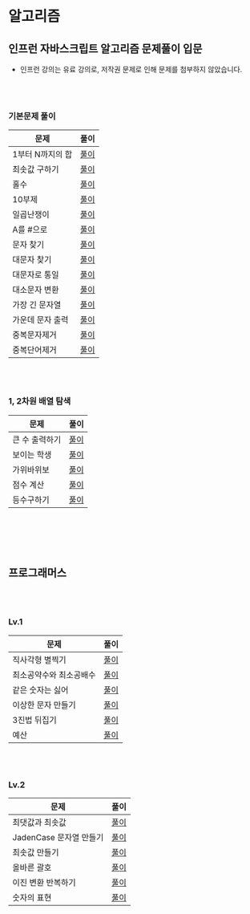# 알고리즘

## 인프런 자바스크립트 알고리즘 문제풀이 입문

- 인프런 강의는 유료 강의로, 저작권 문제로 인해 문제를 첨부하지 않았습니다.

<br>
<br>

### 기본문제 풀이

| 문제             | 풀이                                                                                                                                                                      |
| ---------------- | ------------------------------------------------------------------------------------------------------------------------------------------------------------------------- |
| 1부터 N까지의 합 | [풀이](https://github.com/Younngg/TIL/blob/main/%EC%95%8C%EA%B3%A0%EB%A6%AC%EC%A6%98/inflearn/1/1%EB%B6%80%ED%84%B0%20N%EA%B9%8C%EC%A7%80%EC%9D%98%20%ED%95%A9.js)        |
| 최솟값 구하기    | [풀이](https://github.com/Younngg/TIL/blob/main/%EC%95%8C%EA%B3%A0%EB%A6%AC%EC%A6%98/inflearn/1/%EC%B5%9C%EC%86%9F%EA%B0%92%20%EA%B5%AC%ED%95%98%EA%B8%B0.js)             |
| 홀수             | [풀이](https://github.com/Younngg/TIL/blob/main/%EC%95%8C%EA%B3%A0%EB%A6%AC%EC%A6%98/inflearn/1/%ED%99%80%EC%88%98.js)                                                    |
| 10부제           | [풀이](https://github.com/Younngg/TIL/blob/main/%EC%95%8C%EA%B3%A0%EB%A6%AC%EC%A6%98/inflearn/1/10%EB%B6%80%EC%A0%9C.js)                                                  |
| 일곱난쟁이       | [풀이](https://github.com/Younngg/TIL/blob/main/%EC%95%8C%EA%B3%A0%EB%A6%AC%EC%A6%98/inflearn/1/%EC%9D%BC%EA%B3%B1%EB%82%9C%EC%9F%81%EC%9D%B4.js)                         |
| A를 #으로        | [풀이](https://github.com/Younngg/TIL/blob/main/%EC%95%8C%EA%B3%A0%EB%A6%AC%EC%A6%98/inflearn/1/A%EB%A5%BC%20%23%EC%9C%BC%EB%A1%9C.js)                                    |
| 문자 찾기        | [풀이](https://github.com/Younngg/TIL/blob/main/%EC%95%8C%EA%B3%A0%EB%A6%AC%EC%A6%98/inflearn/1/%EB%AC%B8%EC%9E%90%20%EC%B0%BE%EA%B8%B0.js)                               |
| 대문자 찾기      | [풀이](https://github.com/Younngg/TIL/blob/main/%EC%95%8C%EA%B3%A0%EB%A6%AC%EC%A6%98/inflearn/1/%EB%8C%80%EB%AC%B8%EC%9E%90%20%EC%B0%BE%EA%B8%B0.js)                      |
| 대문자로 통일    | [풀이](https://github.com/Younngg/TIL/blob/main/%EC%95%8C%EA%B3%A0%EB%A6%AC%EC%A6%98/inflearn/1/%EB%8C%80%EB%AC%B8%EC%9E%90%EB%A1%9C%20%ED%86%B5%EC%9D%BC.js)             |
| 대소문자 변환    | [풀이](https://github.com/Younngg/TIL/blob/main/%EC%95%8C%EA%B3%A0%EB%A6%AC%EC%A6%98/inflearn/1/%EB%8C%80%EC%86%8C%EB%AC%B8%EC%9E%90%20%EB%B3%80%ED%99%98.js)             |
| 가장 긴 문자열   | [풀이](https://github.com/Younngg/TIL/blob/main/%EC%95%8C%EA%B3%A0%EB%A6%AC%EC%A6%98/inflearn/1/%EA%B0%80%EC%9E%A5%20%EA%B8%B4%20%EB%AC%B8%EC%9E%90%EC%97%B4.js)          |
| 가운데 문자 출력 | [풀이](https://github.com/Younngg/TIL/blob/main/%EC%95%8C%EA%B3%A0%EB%A6%AC%EC%A6%98/inflearn/1/%EA%B0%80%EC%9A%B4%EB%8D%B0%20%EB%AC%B8%EC%9E%90%20%EC%B6%9C%EB%A0%A5.js) |
| 중복문자제거     | [풀이](https://github.com/Younngg/TIL/blob/main/%EC%95%8C%EA%B3%A0%EB%A6%AC%EC%A6%98/inflearn/1/%EC%A4%91%EB%B3%B5%EB%AC%B8%EC%9E%90%EC%A0%9C%EA%B1%B0.js)                |
| 중복단어제거     | [풀이](https://github.com/Younngg/TIL/blob/main/%EC%95%8C%EA%B3%A0%EB%A6%AC%EC%A6%98/inflearn/1/%EC%A4%91%EB%B3%B5%EB%8B%A8%EC%96%B4%EC%A0%9C%EA%B1%B0.js)                |

<br>
<br>

### 1, 2차원 배열 탐색

| 문제           | 풀이                                                                                                                                                             |
| -------------- | ---------------------------------------------------------------------------------------------------------------------------------------------------------------- |
| 큰 수 출력하기 | [풀이](https://github.com/Younngg/TIL/blob/main/%EC%95%8C%EA%B3%A0%EB%A6%AC%EC%A6%98/inflearn/2/%ED%81%B0%20%EC%88%98%20%EC%B6%9C%EB%A0%A5%ED%95%98%EA%B8%B0.js) |
| 보이는 학생    | [풀이](https://github.com/Younngg/TIL/blob/main/%EC%95%8C%EA%B3%A0%EB%A6%AC%EC%A6%98/inflearn/2/%EB%B3%B4%EC%9D%B4%EB%8A%94%20%ED%95%99%EC%83%9D.js)             |
| 가위바위보     | [풀이](https://github.com/Younngg/TIL/blob/main/%EC%95%8C%EA%B3%A0%EB%A6%AC%EC%A6%98/inflearn/2/%EA%B0%80%EC%9C%84%20%EB%B0%94%EC%9C%84%20%EB%B3%B4.js)          |
| 점수 계산      | [풀이](https://github.com/Younngg/TIL/blob/main/%EC%95%8C%EA%B3%A0%EB%A6%AC%EC%A6%98/inflearn/2/%EC%A0%90%EC%88%98%EA%B3%84%EC%82%B0.js)                         |
| 등수구하기     | [풀이](https://github.com/Younngg/TIL/blob/main/%EC%95%8C%EA%B3%A0%EB%A6%AC%EC%A6%98/inflearn/2/%EB%93%B1%EC%88%98%20%EA%B5%AC%ED%95%98%EA%B8%B0.js)             |

<br>
<br>
<br>
<br>

## 프로그래머스

<br>
<br>

### Lv.1

| 문제                    | 풀이                                                                                                                                                                                                        |
| ----------------------- | ----------------------------------------------------------------------------------------------------------------------------------------------------------------------------------------------------------- |
| 직사각형 별찍기         | [풀이](https://github.com/Younngg/TIL/blob/main/%EC%95%8C%EA%B3%A0%EB%A6%AC%EC%A6%98/Programmers/%EC%A7%81%EC%82%AC%EA%B0%81%ED%98%95%20%EB%B3%84%EC%B0%8D%EA%B8%B0.md)                                     |
| 최소공약수와 최소공배수 | [풀이](https://github.com/Younngg/TIL/blob/main/%EC%95%8C%EA%B3%A0%EB%A6%AC%EC%A6%98/Programmers/%EC%B5%9C%EB%8C%80%EA%B3%B5%EC%95%BD%EC%88%98%EC%99%80%20%EC%B5%9C%EC%86%8C%EA%B3%B5%EB%B0%B0%EC%88%98.md) |
| 같은 숫자는 싫어        | [풀이](https://github.com/Younngg/TIL/blob/main/%EC%95%8C%EA%B3%A0%EB%A6%AC%EC%A6%98/Programmers/%EA%B0%99%EC%9D%80%20%EC%88%AB%EC%9E%90%EB%8A%94%20%EC%8B%AB%EC%96%B4.md)                                  |
| 이상한 문자 만들기      | [풀이](https://github.com/Younngg/TIL/blob/main/%EC%95%8C%EA%B3%A0%EB%A6%AC%EC%A6%98/Programmers/%EC%9D%B4%EC%83%81%ED%95%9C%20%EB%AC%B8%EC%9E%90%20%EB%A7%8C%EB%93%A4%EA%B8%B0.md)                         |
| 3진법 뒤집기            | [풀이](https://github.com/Younngg/TIL/blob/main/%EC%95%8C%EA%B3%A0%EB%A6%AC%EC%A6%98/Programmers/3%EC%A7%84%EB%B2%95%20%EB%92%A4%EC%A7%91%EA%B8%B0.md)                                                      |
| 예산                    | [풀이](https://github.com/Younngg/TIL/blob/main/%EC%95%8C%EA%B3%A0%EB%A6%AC%EC%A6%98/Programmers/3%EC%A7%84%EB%B2%95%20%EB%92%A4%EC%A7%91%EA%B8%B0.md)                                                      |

<br>
<br>

### Lv.2

| 문제                    | 풀이                                                                                                                                                                                |
| ----------------------- | ----------------------------------------------------------------------------------------------------------------------------------------------------------------------------------- |
| 최댓값과 최솟값         | [풀이](https://github.com/Younngg/TIL/blob/main/%EC%95%8C%EA%B3%A0%EB%A6%AC%EC%A6%98/Programmers/%EC%B5%9C%EB%8C%93%EA%B0%92%EA%B3%BC%20%EC%B5%9C%EC%86%9F%EA%B0%92.md)             |
| JadenCase 문자열 만들기 | [풀이](https://github.com/Younngg/TIL/blob/main/%EC%95%8C%EA%B3%A0%EB%A6%AC%EC%A6%98/Programmers/JadenCase%20%EB%AC%B8%EC%9E%90%EC%97%B4%20%EB%A7%8C%EB%93%A4%EA%B8%B0.md)          |
| 최솟값 만들기           | [풀이](https://github.com/Younngg/TIL/blob/main/%EC%95%8C%EA%B3%A0%EB%A6%AC%EC%A6%98/Programmers/%EC%B5%9C%EC%86%9F%EA%B0%92%20%EB%A7%8C%EB%93%A4%EA%B8%B0.md)                      |
| 올바른 괄호             | [풀이](https://github.com/Younngg/TIL/blob/main/%EC%95%8C%EA%B3%A0%EB%A6%AC%EC%A6%98/Programmers/%EC%98%AC%EB%B0%94%EB%A5%B8%20%EA%B4%84%ED%98%B8.md)                               |
| 이진 변환 반복하기      | [풀이](https://github.com/Younngg/TIL/blob/main/%EC%95%8C%EA%B3%A0%EB%A6%AC%EC%A6%98/Programmers/%EC%9D%B4%EC%A7%84%20%EB%B3%80%ED%99%98%20%EB%B0%98%EB%B3%B5%ED%95%98%EA%B8%B0.md) |
| 숫자의 표현             | [풀이](https://github.com/Younngg/TIL/blob/main/%EC%95%8C%EA%B3%A0%EB%A6%AC%EC%A6%98/Programmers/%EC%88%AB%EC%9E%90%EC%9D%98%20%ED%91%9C%ED%98%84.md)                               |
